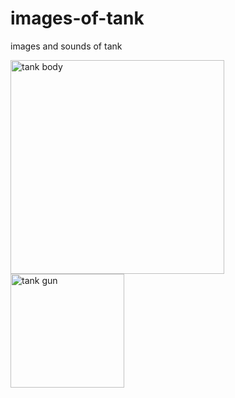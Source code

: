 # images-of-tank
images and sounds of tank

<img width="342" alt="tank body" src="https://user-images.githubusercontent.com/78428377/149848156-8415c8b7-b07b-4400-b95a-6045db1f0db0.png">

<img width="182" alt="tank gun" src="https://user-images.githubusercontent.com/78428377/149848167-8d53f7a8-4d82-46d7-8977-43552b68adae.png">

